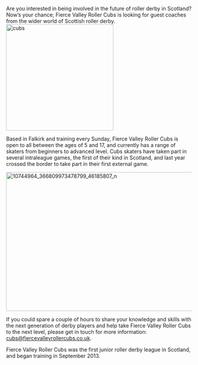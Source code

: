 <html><body><p>Are you interested in being involved in the future of roller derby in Scotland? Now’s your chance; Fierce Valley Roller Cubs is looking for guest coaches from the wider world of Scottish roller derby.

<img class="  wp-image-1833 aligncenter" src="https://www.scottishrollerderbyblog.com/2012/10/cubs.jpg" alt="cubs" width="291" height="288">

Based in Falkirk and training every Sunday, Fierce Valley Roller Cubs is open to all between the ages of 5 and 17, and currently has a range of skaters from beginners to advanced level. Cubs skaters have taken part in several intraleague games, the first of their kind in Scotland, and last year crossed the border to take part in their first external game.

<img class="  wp-image-4611 aligncenter" src="/2015/04/10744964_366809973478799_46185807_n.jpg" alt="10744964_366809973478799_46185807_n" width="530" height="376">

If you could spare a couple of hours to share your knowledge and skills with the next generation of derby players and help take Fierce Valley Roller Cubs to the next level, please get in touch for more information: cubs@fiercevalleyrollercubs.co.uk.

Fierce Valley Roller Cubs was the first junior roller derby league in Scotland, and began training in September 2013.</p></body></html>
